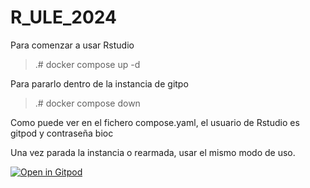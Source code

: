 # R_ULE_2024

Para comenzar a usar Rstudio
> .# docker compose up -d

Para pararlo dentro de la instancia de gitpo
> .# docker compose down

Como puede ver en el fichero compose.yaml, el usuario de Rstudio es gitpod y contraseña bioc

Una vez parada la instancia o rearmada, usar el mismo modo de uso.

[![Open in Gitpod](https://gitpod.io/button/open-in-gitpod.svg)](https://gitpod.io/#https://github.com/knono/r_ULE_2024)
